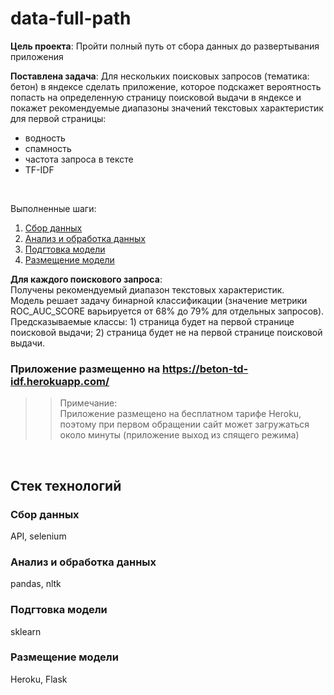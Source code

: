 # data-full-path

**Цель проекта**: Пройти полный путь от сбора данных до развертывания приложения <br>

**Поставлена задача**: Для нескольких поисковых запросов (тематика: бетон) в яндексе сделать приложение, которое подскажет вероятность попасть на определенную страницу поисковой выдачи в яндексе и покажет рекомендуемые диапазоны значений текстовых характеристик для первой страницы: 
- водность
- спамность
- частота запроса в тексте
- TF-IDF
<br>

Выполненные шаги:  

1.  <a href="/collect">Сбор данных</a>
2.  <a href="/analysis">Анализ и обработка данных</a>
3.  <a href="/prepareToDeploy">Подгтовка модели</a>
4.  <a href="/app">Размещение модели</a>

**Для каждого поискового запроса**: <br>
Получены рекомендуемый диапазон текстовых характеристик. <br>
Модель решает задачу бинарной классификации (значение метрики ROC_AUC_SCORE варьируется от 68% до 79% для отдельных запросов). Предсказываемые классы: 1) страница будет на первой странице поисковой выдачи; 2) страница будет не на первой странице поисковой выдачи.

### Приложение размещенно на https://beton-td-idf.herokuapp.com/
>> Примечание:<br>
>> Приложение размещено на бесплатном тарифе Heroku, поэтому при первом обращении сайт может загружаться около минуты (приложение выход из спящего режима)

<br>

## Стек технологий

### Сбор данных
API, selenium

### Анализ и обработка данных
pandas, nltk

### Подгтовка модели
sklearn

### Размещение модели
Heroku, Flask


